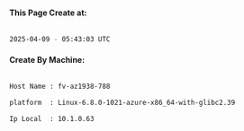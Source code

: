 
   
#### This Page Create at:

```bash

2025-04-09 - 05:43:03 UTC

```

#### Create By Machine:

```bash

Host Name : fv-az1938-788

platform  : Linux-6.8.0-1021-azure-x86_64-with-glibc2.39

Ip Local  : 10.1.0.63

```

